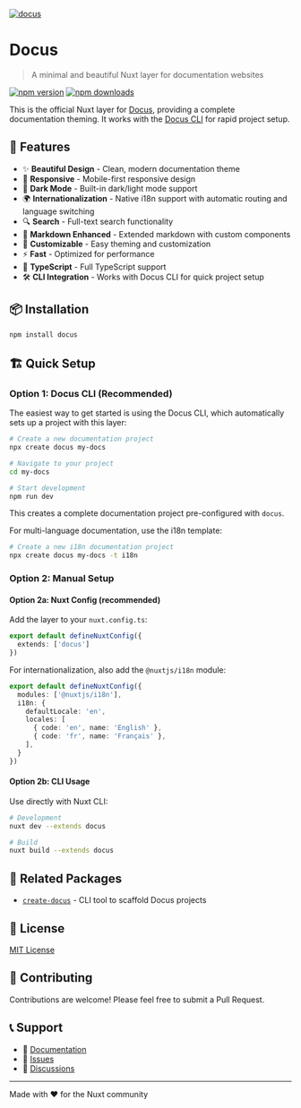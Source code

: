 [![docus](https://docus.dev/__og-image__/static/og.png)](https://docus.dev)

# Docus

> A minimal and beautiful Nuxt layer for documentation websites

[![npm version](https://img.shields.io/npm/v/docus.svg)](https://www.npmjs.com/package/docus)
[![npm downloads](https://img.shields.io/npm/dm/docus.svg)](https://www.npmjs.com/package/docus)

This is the official Nuxt layer for [Docus](https://docus.dev), providing a complete documentation theming. It works with the [Docus CLI](https://github.com/nuxtlabs/docus/tree/main/cli) for rapid project setup.

## 🚀 Features

- ✨ **Beautiful Design** - Clean, modern documentation theme
- 📱 **Responsive** - Mobile-first responsive design
- 🌙 **Dark Mode** - Built-in dark/light mode support
- 🌍 **Internationalization** - Native i18n support with automatic routing and language switching
- 🔍 **Search** - Full-text search functionality
- 📝 **Markdown Enhanced** - Extended markdown with custom components
- 🎨 **Customizable** - Easy theming and customization
- ⚡ **Fast** - Optimized for performance
- 🔧 **TypeScript** - Full TypeScript support
- 🛠️ **CLI Integration** - Works with Docus CLI for quick project setup

## 📦 Installation

```bash
npm install docus
```

## 🏗️ Quick Setup

### Option 1: Docus CLI (Recommended)

The easiest way to get started is using the Docus CLI, which automatically sets up a project with this layer:

```bash
# Create a new documentation project
npx create docus my-docs

# Navigate to your project
cd my-docs

# Start development
npm run dev
```

This creates a complete documentation project pre-configured with `docus`.

For multi-language documentation, use the i18n template:

```bash
# Create a new i18n documentation project
npx create docus my-docs -t i18n
```

### Option 2: Manual Setup

#### Option 2a: Nuxt Config (recommended)

Add the layer to your `nuxt.config.ts`:

```typescript
export default defineNuxtConfig({
  extends: ['docus']
})
```

For internationalization, also add the `@nuxtjs/i18n` module:

```typescript
export default defineNuxtConfig({
  modules: ['@nuxtjs/i18n'],
  i18n: {
    defaultLocale: 'en',
    locales: [
      { code: 'en', name: 'English' },
      { code: 'fr', name: 'Français' },
    ],
  }
})
```

#### Option 2b: CLI Usage 

Use directly with Nuxt CLI:

```bash
# Development
nuxt dev --extends docus

# Build
nuxt build --extends docus
```

## 🔗 Related Packages

- [`create-docus`](https://www.npmjs.com/package/create-docus) - CLI tool to scaffold Docus projects

## 📄 License

[MIT License](./LICENSE)

## 🤝 Contributing

Contributions are welcome! Please feel free to submit a Pull Request.

## 📞 Support

- 📖 [Documentation](https://docus.dev)
- 🐛 [Issues](https://github.com/nuxtlabs/docus/issues)
- 💬 [Discussions](https://github.com/nuxtlabs/docus/discussions)

---

Made with ❤️ for the Nuxt community 